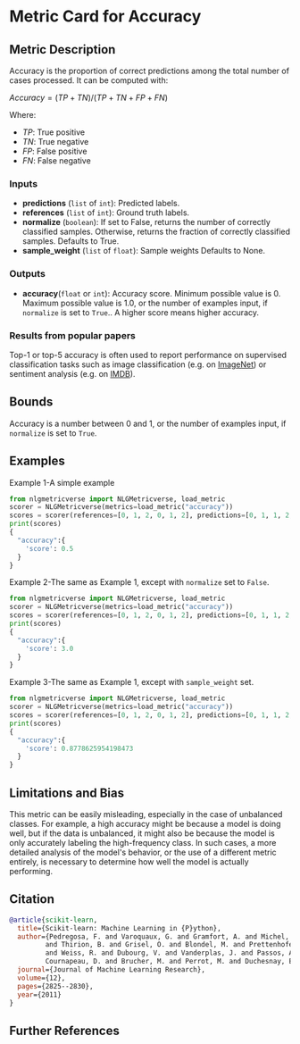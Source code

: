 # Metric Card for Accuracy


## Metric Description

Accuracy is the proportion of correct predictions among the total number of cases processed. It can be computed with:

$Accuracy = (TP + TN) / (TP + TN + FP + FN)$

Where:
- $TP$: True positive
- $TN$: True negative
- $FP$: False positive
- $FN$: False negative

### Inputs
- **predictions** (`list` of `int`): Predicted labels.
- **references** (`list` of `int`): Ground truth labels.
- **normalize** (`boolean`): If set to False, returns the number of correctly classified samples. Otherwise, returns the fraction of correctly classified samples. Defaults to True.
- **sample_weight** (`list` of `float`): Sample weights Defaults to None.

### Outputs
- **accuracy**(`float` or `int`): Accuracy score. Minimum possible value is 0. Maximum possible value is 1.0, or the number of examples input, if `normalize` is set to `True`.. A higher score means higher accuracy.

### Results from popular papers
Top-1 or top-5 accuracy is often used to report performance on supervised classification tasks such as image classification (e.g. on [ImageNet](https://paperswithcode.com/sota/image-classification-on-imagenet)) or sentiment analysis (e.g. on [IMDB](https://paperswithcode.com/sota/text-classification-on-imdb)). 

## Bounds
Accuracy is a number between 0 and 1, or the number of examples input, if `normalize` is set to `True`.

## Examples
Example 1-A simple example
```python
from nlgmetricverse import NLGMetricverse, load_metric
scorer = NLGMetricverse(metrics=load_metric("accuracy"))
scores = scorer(references=[0, 1, 2, 0, 1, 2], predictions=[0, 1, 1, 2, 1, 0])
print(scores)
{
  "accuracy":{
    'score': 0.5
  }
}
```

Example 2-The same as Example 1, except with `normalize` set to `False`.
```python
from nlgmetricverse import NLGMetricverse, load_metric
scorer = NLGMetricverse(metrics=load_metric("accuracy"))
scores = scorer(references=[0, 1, 2, 0, 1, 2], predictions=[0, 1, 1, 2, 1, 0], normalize=False)
print(scores)
{
  "accuracy":{
    'score': 3.0
  }
}
```

Example 3-The same as Example 1, except with `sample_weight` set.
```python
from nlgmetricverse import NLGMetricverse, load_metric
scorer = NLGMetricverse(metrics=load_metric("accuracy"))
scores = scorer(references=[0, 1, 2, 0, 1, 2], predictions=[0, 1, 1, 2, 1, 0], sample_weight=[0.5, 2, 0.7, 0.5, 9, 0.4])
print(scores)
{
  "accuracy":{
    'score': 0.8778625954198473
  }
}
```

## Limitations and Bias
This metric can be easily misleading, especially in the case of unbalanced classes. For example, a high accuracy might be because a model is doing well, but if the data is unbalanced, it might also be because the model is only accurately labeling the high-frequency class. In such cases, a more detailed analysis of the model's behavior, or the use of a different metric entirely, is necessary to determine how well the model is actually performing.


## Citation
```bibtex
@article{scikit-learn,
  title={Scikit-learn: Machine Learning in {P}ython},
  author={Pedregosa, F. and Varoquaux, G. and Gramfort, A. and Michel, V.
         and Thirion, B. and Grisel, O. and Blondel, M. and Prettenhofer, P.
         and Weiss, R. and Dubourg, V. and Vanderplas, J. and Passos, A. and
         Cournapeau, D. and Brucher, M. and Perrot, M. and Duchesnay, E.},
  journal={Journal of Machine Learning Research},
  volume={12},
  pages={2825--2830},
  year={2011}
}
```

## Further References